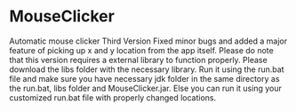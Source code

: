 # MouseClicker
Automatic mouse clicker
Third Version Fixed minor bugs and added a major feature of picking up x and y location from the app itself.
Please do note that this version requires a external library to function properly. Please download the libs folder with the necessary library. Run it using the run.bat file and make sure you have necessary jdk folder in the same directory as the run.bat, libs folder and MouseClicker.jar. Else you can run it using your customized run.bat file with properly changed locations.
